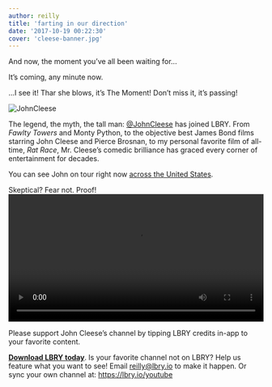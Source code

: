 ```yaml
---
author: reilly
title: 'farting in our direction'
date: '2017-10-19 00:22:30'
cover: 'cleese-banner.jpg'
---
```

And now, the moment you’ve all been waiting for...

It’s coming, any minute now.

...I see it! Thar she blows, it’s The Moment! Don’t miss it, it’s passing!

![JohnCleese](/img/news/cleese-inline.jpg)

The legend, the myth, the tall man: [@JohnCleese](https://open.lbry.io/%40JohnCleese) has joined LBRY. From *Fawlty Towers* and Monty Python, to the objective best James Bond films starring John Cleese and Pierce Brosnan, to my personal favorite film of all-time, *Rat Race*, Mr. Cleese’s comedic brilliance has graced every corner of entertainment for decades.

You can see John on tour right now [across the United States](http://www.montypython.com/news_jchg2017/422).

Skeptical? Fear not. Proof!
<video width="100%" controls src="https://spee.ch/86131eb2e741d127b5484a8b4e47a566a9e025ad/jc-c3NF349aEHM.mp4"/></video>

Please support John Cleese’s channel by tipping LBRY credits in-app to your favorite content.

**[Download LBRY today](https://lbry.io/get)**. Is your favorite channel not on LBRY? Help us feature what you want to see! Email reilly@lbry.io to make it happen. Or sync your own channel at: https://lbry.io/youtube
